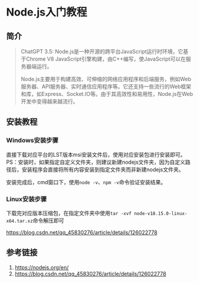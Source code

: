 # Node.js入门教程

## 简介

> ChatGPT 3.5: 
> Node.js是一种开源的跨平台JavaScript运行时环境，它基于Chrome V8 JavaScript引擎构建，由C++编写，使JavaScript可以在服务器端运行。
> 
> Node.js主要用于构建高效、可伸缩的网络应用程序和后端服务，例如Web服务器、API服务器、实时通信应用程序等。它还支持一些流行的Web框架和库，如Express、Socket.IO等。由于其高效性和易用性，Node.js在Web开发中变得越来越流行。




## 安装教程

### Windows安装步骤

直接下载对应平台的LST版本msi安装文件后，使用对应安装包进行安装即可。
PS：安装时，如果指定自定义文件夹，则建议新建nodejs文件夹，因为自定义路径后，安装程序会直接将所有内容安装到指定文件夹而非新建nodejs文件夹。

安装完成后，cmd窗口下，使用`node -v`、`npm -v`命令验证安装结果。


### Linux安装步骤

下载完对应版本压缩包，在指定文件夹中使用`tar -xvf node-v18.15.0-linux-x64.tar.xz`命令解压即可

https://blog.csdn.net/qq_45830276/article/details/126022778



## 参考链接

1. https://nodejs.org/en/
2. https://blog.csdn.net/qq_45830276/article/details/126022778